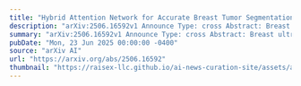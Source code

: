 ```yaml
---
title: "Hybrid Attention Network for Accurate Breast Tumor Segmentation in Ultrasound Images"
description: "arXiv:2506.16592v1 Announce Type: cross Abstract: Breast ultrasound imaging is a valuable tool for early breast cancer detection, but automated tumor segmentation is challenging due to inherent noise, variations in scale of lesions, and fuzzy boundaries. To address these challenges, we propose a novel hybrid attention-based network for lesion segmentation. Our proposed architecture integrates a pre-trained DenseNet121 in the encoder part for robust feature extraction with a multi-branch attention-enhanced decoder tailored for breast ultrasound images. The bottleneck incorporates Global Spatial Attention (GSA), Position Encoding (PE), and Scaled Dot-Product Attention (SDPA) to learn global context, spatial relationships, and relative positional features. The Spatial Feature Enhancement Block (SFEB) is embedded at skip connections to refine and enhance spatial features, enabling the network to focus more effectively on tumor regions. A hybrid loss function combining Binary Cross-Entropy (BCE) and Jaccard Index loss optimizes both pixel-level accuracy and region-level overlap metrics, enhancing robustness to class imbalance and irregular tumor shapes. Experiments on public datasets demonstrate that our method outperforms existing approaches, highlighting its potential to assist radiologists in early and accurate breast cancer diagnosis."
summary: "arXiv:2506.16592v1 Announce Type: cross Abstract: Breast ultrasound imaging is a valuable tool for early breast cancer detection, but automated tumor segmentation is challenging due to inherent noise, variations in scale of lesions, and fuzzy boundaries. To address these challenges, we propose a novel hybrid attention-based network for lesion segmentation. Our proposed architecture integrates a pre-trained DenseNet121 in the encoder part for robust feature extraction with a multi-branch attention-enhanced decoder tailored for breast ultrasound images. The bottleneck incorporates Global Spatial Attention (GSA), Position Encoding (PE), and Scaled Dot-Product Attention (SDPA) to learn global context, spatial relationships, and relative positional features. The Spatial Feature Enhancement Block (SFEB) is embedded at skip connections to refine and enhance spatial features, enabling the network to focus more effectively on tumor regions. A hybrid loss function combining Binary Cross-Entropy (BCE) and Jaccard Index loss optimizes both pixel-level accuracy and region-level overlap metrics, enhancing robustness to class imbalance and irregular tumor shapes. Experiments on public datasets demonstrate that our method outperforms existing approaches, highlighting its potential to assist radiologists in early and accurate breast cancer diagnosis."
pubDate: "Mon, 23 Jun 2025 00:00:00 -0400"
source: "arXiv AI"
url: "https://arxiv.org/abs/2506.16592"
thumbnail: "https://raisex-llc.github.io/ai-news-curation-site/assets/arxiv.png"
---
```


